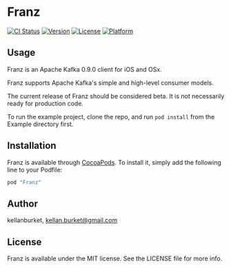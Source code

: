 # Franz

[![CI Status](http://img.shields.io/travis/kellanburket/Franz.svg?style=flat)](https://travis-ci.org/kellanburket/Franz)
[![Version](https://img.shields.io/cocoapods/v/Franz.svg?style=flat)](http://cocoapods.org/pods/Franz)
[![License](https://img.shields.io/cocoapods/l/Franz.svg?style=flat)](http://cocoapods.org/pods/Franz)
[![Platform](https://img.shields.io/cocoapods/p/Franz.svg?style=flat)](http://cocoapods.org/pods/Franz)

## Usage

Franz is an Apache Kafka 0.9.0 client for iOS and OSx.

Franz supports Apache Kafka's simple and high-level consumer models.

The current release of Franz should be considered beta. It is not necessarily ready for production code.

To run the example project, clone the repo, and run `pod install` from the Example directory first. 

## Installation

Franz is available through [CocoaPods](http://cocoapods.org). To install
it, simply add the following line to your Podfile:

```ruby
pod "Franz"
```

## Author

kellanburket, kellan.burket@gmail.com

## License

Franz is available under the MIT license. See the LICENSE file for more info.
